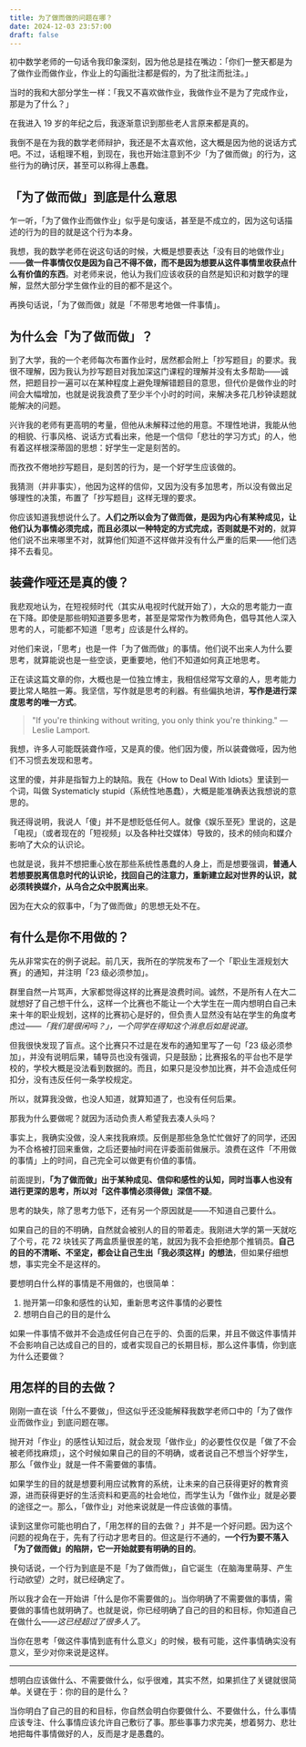 ```yaml
---
title: 为了做而做的问题在哪？
date: 2024-12-03 23:57:00
draft: false
---
```


初中数学老师的一句话令我印象深刻，因为他总是挂在嘴边：「你们一整天都是为了做作业而做作业，作业上的勾画批注都是假的，为了批注而批注。」

当时的我和大部分学生一样：「我又不喜欢做作业，我做作业不是为了完成作业，那是为了什么？」

 <!--more-->

在我进入 19 岁的年纪之后，我逐渐意识到那些老人言原来都是真的。

我倒不是在为我的数学老师辩护，我还是不太喜欢他，这大概是因为他的说话方式吧。不过，话粗理不粗，到现在，我也开始注意到不少「为了做而做」的行为，这些行为的确讨厌，甚至可以称得上愚蠢。

## 「为了做而做」到底是什么意思

乍一听，「为了做作业而做作业」似乎是句废话，甚至是不成立的，因为这句话描述的行为的目的就是这个行为本身。

我想，我的数学老师在说这句话的时候，大概是想要表达「没有目的地做作业」——**做一件事情仅仅是因为自己不得不做，而不是因为想要从这件事情里收获点什么有价值的东西**。对老师来说，他认为我们应该收获的自然是知识和对数学的理解，显然大部分学生做作业的目的都不是这个。

再换句话说，「为了做而做」就是「不带思考地做一件事情」。

## 为什么会「为了做而做」？

到了大学，我的一个老师每次布置作业时，居然都会附上「抄写题目」的要求。我很不理解，因为我认为抄写题目对我加深这门课程的理解并没有太多帮助——诚然，把题目抄一遍可以在某种程度上避免理解错题目的意思，但代价是做作业的时间会大幅增加，也就是说我浪费了至少半个小时的时间，来解决多花几秒钟读题就能解决的问题。

兴许我的老师有更高明的考量，但他从未解释过他的用意。不理性地讲，我能从他的相貌、行事风格、说话方式看出来，他是一个信仰「悲壮的学习方式」的人，他有着这样根深蒂固的思想：好学生一定是刻苦的。

而孜孜不倦地抄写题目，是刻苦的行为，是一个好学生应该做的。

我猜测（并非事实），他因为这样的信仰，又因为没有多加思考，所以没有做出足够理性的决策，布置了「抄写题目」这样无理的要求。

你应该知道我想说什么了。**人们之所以会为了做而做，是因为内心有某种成见，让他们认为事情必须完成，而且必须以一种特定的方式完成，否则就是不对的**，就算他们说不出来哪里不对，就算他们知道不这样做并没有什么严重的后果——他们选择不去看见。

## 装聋作哑还是真的傻？

我悲观地认为，在短视频时代（其实从电视时代就开始了），大众的思考能力一直在下降。即使是那些明知道要多思考，甚至是常常作为教师角色，倡导其他人深入思考的人，可能都不知道「思考」应该是什么样的。

对他们来说，「思考」也是一件「为了做而做」的事情。他们说不出来人为什么要思考，就算能说也是一些空谈，更重要地，他们不知道如何真正地思考。

正在读这篇文章的你，大概也是一位独立博主，我相信经常写文章的人，思考能力要比常人略胜一筹。我坚信，写作就是思考的利器。有些偏执地讲，**写作是进行深度思考的唯一方式**。

> "If you're thinking without writing, you only think you're thinking." — Leslie Lamport.

我想，许多人可能既装聋作哑，又是真的傻。他们因为傻，所以装聋做哑，因为他们不习惯去发现和思考。

这里的傻，并非是指智力上的缺陷。我在《How to Deal With Idiots》里读到一个词，叫做 Systematicly stupid（系统性地愚蠢），大概是能准确表达我想说的意思的。

我还得说明，我说人「傻」并不是想贬低任何人。就像《娱乐至死》里说的，这是「电视」（或者现在的「短视频」以及各种社交媒体）导致的，技术的倾向和媒介影响了大众的认识论。

也就是说，我并不想把重心放在那些系统性愚蠢的人身上，而是想要强调，**普通人若想要脱离信息时代的认识论，找回自己的注意力，重新建立起对世界的认识，就必须转换媒介，从乌合之众中脱离出来**。

因为在大众的叙事中，「为了做而做」的思想无处不在。

## 有什么是你不用做的？

先从非常实在的例子说起。前几天，我所在的学院发布了一个「职业生涯规划大赛」的通知，并注明「23 级必须参加」。

群里自然一片骂声，大家都觉得这样的比赛是浪费时间。诚然，不是所有人在大二就想好了自己想干什么，这样一个比赛也不能让一个大学生在一周内想明白自己未来十年的职业规划，这样的比赛初心是好的，但负责人显然没有站在学生的角度考虑过——*「我们是很闲吗？」，一个同学在得知这个消息后如是说道*。

但我很快发现了盲点。这个比赛只不过是在发布的通知里写了一句「23 级必须参加」，并没有说明后果，辅导员也没有强调，只是鼓励；比赛报名的平台也不是学校的，学校大概是没法看到数据的。而且，如果只是没参加比赛，并不会造成任何扣分，没有违反任何一条学校规定。

所以，就算我没做，也没人知道，就算知道了，也没有任何后果。

那我为什么要做呢？就因为活动负责人希望我去凑人头吗？

事实上，我确实没做，没人来找我麻烦。反倒是那些急急忙忙做好了的同学，还因为不合格被打回来重做，之后还要抽时间在评委面前做展示。浪费在这件「不用做的事情」上的时间，自己完全可以做更有价值的事情。

前面提到，**「为了做而做」出于某种成见、信仰和感性的认知，同时当事人也没有进行更深的思考，所以对「这件事情必须得做」深信不疑**。

思考的缺失，除了思考力低下，还有另一个原因就是——不知道自己要什么。

如果自己的目的不明确，自然就会被别人的目的带着走。我刚进大学的第一天就吃了个亏，花 72 块钱买了两盒质量很差的笔，就因为我不会拒绝那个推销员。**自己的目的不清晰、不坚定，都会让自己生出「我必须这样」的想法**，但如果仔细想想，事实完全不是这样的。

要想明白什么样的事情是不用做的，也很简单：

1. 抛开第一印象和感性的认知，重新思考这件事情的必要性
2. 想明白自己的目的是什么

如果一件事情不做并不会造成任何自己在乎的、负面的后果，并且不做这件事情并不会影响自己达成自己的目的，或者实现自己的长期目标，那么这件事情，你到底为什么还要做？

## 用怎样的目的去做？

刚刚一直在谈「什么不要做」，但这似乎还没能解释我数学老师口中的「为了做作业而做作业」到底问题在哪。

抛开对「作业」的感性认知过后，就会发现「做作业」的必要性仅仅是「做了不会被老师找麻烦」，这个时候如果自己的目的不明确，或者说自己不想当个好学生，那么「做作业」就是一件不需要做的事情。

如果学生的目的就是想要利用应试教育的系统，让未来的自己获得更好的教育资源，进而获得更好的生活资料和更高的社会地位，而学生认为「做作业」就是必要的途径之一。那么，「做作业」对他来说就是一件应该做的事情。

读到这里你可能也明白了，「用怎样的目的去做？」并不是一个好问题。因为这个问题的视角在于，先有了行动才思考目的。但这是行不通的，**一个行为要不落入「为了做而做」的陷阱，它一开始就要有明确的目的**。

换句话说，一个行为到底是不是「为了做而做」，自它诞生（在脑海里萌芽、产生行动欲望）之时，就已经确定了。

所以我才会在一开始讲「什么是你不需要做的」。当你明确了不需要做的事情，需要做的事情也就明确了。也就是说，你已经明确了自己的目的和目标，你知道自己在做什么——*这已经超过了很多人了*。

当你在思考「做这件事情到底有什么意义」的时候，极有可能，这件事情确实没有意义，至少对你来说是这样。

---

想明白应该做什么、不需要做什么，似乎很难，其实不然，如果抓住了关键就很简单。关键在于：你的目的是什么？

当你明白了自己的目的和目标，你自然会明白你要做什么、不要做什么，什么事情应该专注、什么事情应该允许自己敷衍了事。那些事事力求完美，想着努力、悲壮地把每件事情做好的人，反而是才是愚蠢的。